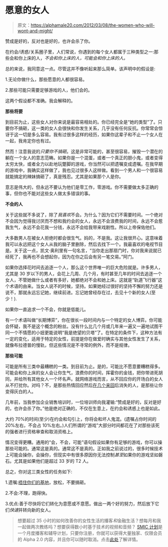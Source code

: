 # 愿意的女人

> 原文：<https://alphamale20.com/2012/03/08/the-women-who-will-wont-and-might/>

赞成是好的，反对也是好的，也许会杀了你。

在约会/诱惑/关系圈子里，人们常说，你遇到的每个女人都属于三种类型之一:那些会和你上床的人，*不会和你上床的人，*可能会和你上床的人。**

总的来说，我同意这一点。尽管这并不像听起来那么简单。该声明中的假设是:

1.无论你做什么，那些愿意的人都很容易。

2.那些可能只需要足够游戏的人，他们会的。

这两个假设都不准确。我会解释的。

**那些将要**

到目前为止，这些女人对你来说是最容易相处的。你已经完全是“她的类型”了。只要你不搞砸，这一类的女人会很快和你发生关系，几乎没有任何反抗。你常常会惊讶于这一切是多么容易。我有过很多这样的经历，如果你这辈子和不止一个女人在一起，我肯定你也有过。

然而！注意我说的*只要你不搞砸*。这是非常可能的，甚至很容易，摧毁一个潜在的躺在一个女人的意志范畴。如果你是一个混蛋，或者一个真正的胆小鬼，或者变得太穷太快，或者全力以赴地玩蹩脚的游戏，你当然可以把遗嘱变成遗嘱。在我早期的游戏中，我确实这样做了，我也见过很多人这样做。看到一个男人和一个很容易就能搞定的辣妹搞砸了，真是残忍。尤其是如果那个人是你。

意志是伟大的，但永远不要认为他们是零工作，零游戏。你不需要做太多正确的事，但你也不能对这些女人做太多错误的事。

**不会的人**

关于这些就不多说了，除了*我喜欢*不会。为什么？因为它们不需要时间。一个绝对不会因为觉得我讨厌而不想和我约会的女人，永远不会浪费我的时间，永远不会惹我生气，永远不会花我一分钱，永远不会给我带来戏剧性。所以上帝保佑他们。

大多数男人在被女人拒绝时都会很生气。妈的，不是我。这让我很开心。这意味着我可以永远把这个女人从我的脑子里删除，然后去找下一个。我最喜欢的电视节目是。关于这一点，凯文·奥利里有一句名言，“当你走出那扇门时，你对我来说就已经死了，我再也不会想起你，因为在你之后会有另一笔交易。”阿门。

如果你选择花时间去追逐一个人，那么这个世界唯一的巨大危险就是。许多男人，尤其是 30 岁以下的男人，会花上几周、几个月，有时甚至几年的时间去追逐一个女人，不管她做什么或者有多好，她都绝对不会和她上床。这就是“轨道飞行器”这个术语的由来。当女人说不的时候，坚持。如果她经过很好的坚持不懈的努力还是说不，那就永远忘记她，继续前进。忘记她曾经存在过，去见十个新的女人(至少！).

如果你一直追求一个不会，你就是低能儿。

有一个术语叫做“长期博弈”，你在很长一段时间内与一个特定的女人博弈。你可能会怀疑，我不是这个概念的粉丝。没有什么比几个月或几年来一遍又一遍地试图干同一个不情愿的小妞更能说明“我是绝望的贝塔”了。在特定的条件下，这种方法有一定的变化，适用于特定的女性，前提是你在做爱时确实与其他女性发生了关系，就像布拉德普的慢轨，但这些情况是不寻常的例外，而不是规律。

**那些可能**

可能是所有三类中最糟糕的一类。到目前为止。是的，可能比不愿意要糟糕得多。可能会和你上床的女人会让你生气，浪费你的时间，挥霍你的金钱，把你带进死胡同，并给所有其他女人一个坏名声。就网络游戏而言，从不回应你的开场白的女人从不打扰你。对吗？不，是那些热情回应然后[在几个来回](http://www.blackdragon-blog.com/2011/10/30/when-she-suddenly-vanishes-from-the-discussion/ "When She Suddenly Vanishes From The Discussion")后消失的人，是那些让你变得灰白的人。

几年前，当我参加企业销售培训时，一位培训师向我灌输:“赞成是好的，反对是好的，也许会杀了你。”他是绝对正确的，不仅在生意上，在约会和诱惑上也是如此。

大约 70%的时间(至少)在约会和勾引上，你将会和坏人鬼混。(遗嘱占你时间的 20%左右，不会占 10%左右。)人们所谓的“游戏”大部分时间都花在了对那些该死的强者进行资格审查和取消资格上。

情况变得更糟。通用的“会，不会，可能”语句假设如果你有足够的游戏，你可以操那些可能的。通常这是真的。通常这不是真的。正如我之前说过的，很多时候技术上可能会操你，会操你，但现实中有很多原因你无法控制*甚至*如果你的游戏坚如磐石。尤其是如果他们是超过 33 岁的 T2 人。

总之，你对这三类女性的任务如下:

1.遗嘱:[捂住你们的基地](http://www.blackdragon-blog.com/2011/08/15/how-to-get-laid-seduction-as-point-system/ "How To Get Laid – Seduction As Point System")，放松，不要搞砸。

2.不会:不理，跑得快。

3.优点:善于尽快将它们转化为意愿或不意愿。做出一两个好的努力，然后放下它们*快速*并转向新的女人。

> 想要超过 35 小时的如何改善你的女性生活的播客*和*金融生活？想每月和我一起做两次教练吗？想要获得数小时基于技术的视频和音频？ [SMIC 计划](https://alphamale20.kartra.com/page/vIL17)是一个月度播客和辅导计划，只要你注册，你就可以获得大量独家、仅限会员的 Alpha 2.0 内容，并且你可以随时取消。点击[此处](https://alphamale20.kartra.com/page/vIL17)了解详情。
> 
> 